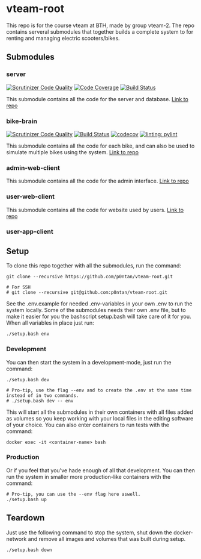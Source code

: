 # vteam-root

This repo is for the course vteam at BTH, made by group vteam-2. The repo contains serveral submodules that together builds a complete system to for renting and managing electric scooters/bikes.

## Submodules

### server

[![Scrutinizer Code Quality](https://scrutinizer-ci.com/g/JuliaLind/vteam-server/badges/quality-score.png?b=main)](https://scrutinizer-ci.com/g/JuliaLind/vteam-server/?branch=main)
[![Code Coverage](https://scrutinizer-ci.com/g/JuliaLind/vteam-server/badges/coverage.png?b=main)](https://scrutinizer-ci.com/g/JuliaLind/vteam-server/?branch=main)
[![Build Status](https://scrutinizer-ci.com/g/JuliaLind/vteam-server/badges/build.png?b=main)](https://scrutinizer-ci.com/g/JuliaLind/vteam-server/build-status/main)

This submodule contains all the code for the server and database. [Link to repo](https://github.com/JuliaLind/vteam-server)

### bike-brain

[![Scrutinizer Code Quality](https://scrutinizer-ci.com/g/p0ntan/vteam-bike-brain/badges/quality-score.png?b=main)](https://scrutinizer-ci.com/g/p0ntan/vteam-bike-brain/?branch=main)
[![Build Status](https://scrutinizer-ci.com/g/p0ntan/vteam-bike-brain/badges/build.png?b=main)](https://scrutinizer-ci.com/g/p0ntan/vteam-bike-brain/build-status/main)
[![codecov](https://codecov.io/gh/p0ntan/vteam-bike-brain/graph/badge.svg?token=PQLIP59BOW)](https://codecov.io/gh/p0ntan/vteam-bike-brain)
[![linting: pylint](https://img.shields.io/badge/linting-pylint-yellowgreen)](https://github.com/pylint-dev/pylint)

This submodule contains all the code for each bike, and can also be used to simulate multiple bikes using the system. [Link to repo](https://github.com/p0ntan/vteam-bike-brain)

### admin-web-client

This submodule contains all the code for the admin interface. [Link to repo](https://github.com/kiwijos/admin-web-client)

### user-web-client

This submodule contains all the code for website used by users. [Link to repo](https://github.com/kiwijos/user-web-client)

### user-app-client

## Setup
To clone this repo together with all the submodules, run the command:

```
git clone --recursive https://github.com/p0ntan/vteam-root.git

# For SSH
# git clone --recursive git@github.com:p0ntan/vteam-root.git
```

See the .env.example for needed .env-variables in your own .env to run the system locally. Some of the submodules needs their own .env file, but to make it easier for you the bashscript setup.bash will take care of it for you. When all variables in place just run:

```
./setup.bash env
```

### Development
You can then start the system in a development-mode, just run the command: 

```
./setup.bash dev

# Pro-tip, use the flag --env and to create the .env at the same time instead of in two commands.
# ./setup.bash dev -- env
```

This will start all the submodules in their own containers with all files added as volumes so you keep working with your local files in the editing software of your choice. You can also enter containers to run tests with the command:

```
docker exec -it <container-name> bash
```

### Production
Or if you feel that you've hade enough of all that development. You can then run the system in smaller more production-like containers with the command:

```
# Pro-tip, you can use the --env flag here aswell.
./setup.bash up
```

## Teardown
Just use the following command to stop the system, shut down the docker-network and remove all images and volumes that was built during setup.

```
./setup.bash down
```
